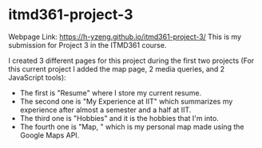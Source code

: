 # itmd361-project-3

Webpage Link: https://h-yzeng.github.io/itmd361-project-3/
This is my submission for Project 3 in the ITMD361 course.

I created 3 different pages for this project during the first two projects (For this current project I added the map page, 2 media queries, and 2 JavaScript tools):
- The first is "Resume" where I store my current resume.
- The second one is "My Experience at IIT" which summarizes my experience after almost a semester and a half at IIT.
- The third one is "Hobbies" and it is the hobbies that I'm into.
- The fourth one is "Map, " which is my personal map made using the Google Maps API.
